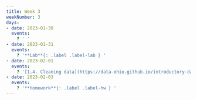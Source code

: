 ```yaml
---
title: Week 3
weekNumber: 3
days:
- date: 2023-01-30
  events:
    ? ' '
- date: 2023-01-31
  events:
    ? '**Lab**{: .label .label-lab } '
- date: 2023-02-01
  events:
    ? '[1.4. Cleaning data](https://data-ohio.github.io/introductory-data-science/1/4/1_4_clean_data.html)'
- date: 2023-02-03
  events:
    ? '**Homework**{: .label .label-hw } '
---
```

